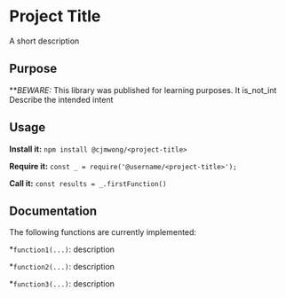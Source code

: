 # Project Title
A short description
## Purpose
**_BEWARE:_ This library was published for learning purposes. It is_not_int
Describe the intended intent
## Usage
**Install it:**
`npm install @cjmwong/<project-title>`

**Require it:**
`const _ = require('@username/<project-title>');`

**Call it:**
`const results = _.firstFunction()`
## Documentation
The following functions are currently implemented:

*`function1(...)`: description

*`function2(...)`: description

*`function3(...)`: description